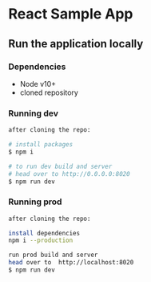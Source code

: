 # React Sample App

## Run the application locally

### Dependencies
- Node v10+
- cloned repository

### Running dev

```bash
after cloning the repo:

# install packages
$ npm i

# to run dev build and server
# head over to http://0.0.0.0:8020
$ npm run dev


```

### Running prod

```bash
after cloning the repo:

install dependencies
npm i --production

run prod build and server
head over to  http://localhost:8020
$ npm run dev


```
